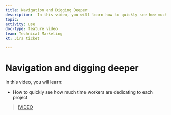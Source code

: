 ```yaml
---
title: Navigation and Digging Deeper
description:  In this video, you will learn how to quickly see how much time workers are dedicating to each project in [!DNL Adobe Workfront].
topic: 
activity: use
doc-type: feature video
team: Technical Marketing
kt: Jira ticket 

---
```

# Navigation and digging deeper

In this video, you will learn:

* How to quickly see how much time workers are dedicating to each project

>[!VIDEO](https://video.tv.adobe.com/v/335050/?quality=12)
